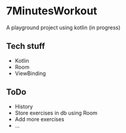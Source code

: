 # 7MinutesWorkout
A playground project using kotlin
(in progress)

## Tech stuff
* Kotlin
* Room
* ViewBinding


## ToDo
* History
* Store exercises in db using Room
* Add more exercises
* ...
